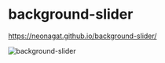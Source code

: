# background-slider

https://neonagat.github.io/background-slider/

![background-slider](https://user-images.githubusercontent.com/73759315/159005710-7f37082a-b401-4daf-94fb-989f4b5c0f48.png)
